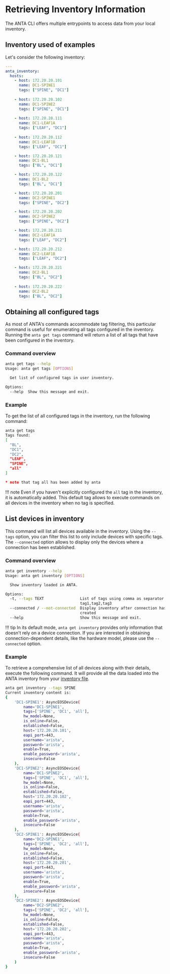 # Retrieving Inventory Information

The ANTA CLI offers multiple entrypoints to access data from your local inventory.

## Inventory used of examples

Let's consider the following inventory:

```yaml
---
anta_inventory:
  hosts:
    - host: 172.20.20.101
      name: DC1-SPINE1
      tags: ["SPINE", "DC1"]
    
    - host: 172.20.20.102
      name: DC1-SPINE2
      tags: ["SPINE", "DC1"]
    
    - host: 172.20.20.111
      name: DC1-LEAF1A
      tags: ["LEAF", "DC1"]
    
    - host: 172.20.20.112
      name: DC1-LEAF1B
      tags: ["LEAF", "DC1"]

    - host: 172.20.20.121
      name: DC1-BL1
      tags: ["BL", "DC1"]

    - host: 172.20.20.122
      name: DC1-BL2
      tags: ["BL", "DC1"]

    - host: 172.20.20.201
      name: DC2-SPINE1
      tags: ["SPINE", "DC2"]

    - host: 172.20.20.202
      name: DC2-SPINE2
      tags: ["SPINE", "DC2"]

    - host: 172.20.20.211
      name: DC2-LEAF1A
      tags: ["LEAF", "DC2"]

    - host: 172.20.20.212
      name: DC2-LEAF1B
      tags: ["LEAF", "DC2"]

    - host: 172.20.20.221
      name: DC2-BL1
      tags: ["BL", "DC2"]
      
    - host: 172.20.20.222
      name: DC2-BL2
      tags: ["BL", "DC2"]
```

## Obtaining all configured tags

As most of ANTA's commands accommodate tag filtering, this particular command is useful for enumerating all tags configured in the inventory. Running the `anta get tags` command will return a list of all tags that have been configured in the inventory.

### Command overview

```bash
anta get tags --help
Usage: anta get tags [OPTIONS]

  Get list of configured tags in user inventory.

Options:
  --help  Show this message and exit.
```

### Example

To get the list of all configured tags in the inventory, run the following command:

```bash
anta get tags
Tags found:
[
  "BL",
  "DC1",
  "DC2",
  "LEAF",
  "SPINE",
  "all"
]

* note that tag all has been added by anta
```

!!! note
    Even if you haven't explicitly configured the `all` tag in the inventory, it is automatically added. This default tag allows to execute commands on all devices in the inventory when no tag is specified.

## List devices in inventory

This command will list all devices available in the inventory. Using the `--tags` option, you can filter this list to only include devices with specific tags. The `--connected` option allows to display only the devices where a connection has been established.

### Command overview

```bash
anta get inventory --help
Usage: anta get inventory [OPTIONS]

  Show inventory loaded in ANTA.

Options:
  -t, --tags TEXT                List of tags using comma as separator:
                                 tag1,tag2,tag3
  --connected / --not-connected  Display inventory after connection has been
                                 created
  --help                         Show this message and exit.
```


!!! tip
    In its default mode, `anta get inventory` provides only information that doesn't rely on a device connection. If you are interested in obtaining connection-dependent details, like the hardware model, please use the `--connected` option.

### Example

To retrieve a comprehensive list of all devices along with their details, execute the following command. It will provide all the data loaded into the ANTA inventory from your [inventory file](../../usage-inventory-catalog/).

```bash
anta get inventory --tags SPINE
Current inventory content is:
{
    'DC1-SPINE1': AsyncEOSDevice(
        name='DC1-SPINE1',
        tags=['SPINE', 'DC1', 'all'],
        hw_model=None,
        is_online=False,
        established=False,
        host='172.20.20.101',
        eapi_port=443,
        username='arista',
        password='arista',
        enable=True,
        enable_password='arista',
        insecure=False
    ),
    'DC1-SPINE2': AsyncEOSDevice(
        name='DC1-SPINE2',
        tags=['SPINE', 'DC1', 'all'],
        hw_model=None,
        is_online=False,
        established=False,
        host='172.20.20.102',
        eapi_port=443,
        username='arista',
        password='arista',
        enable=True,
        enable_password='arista',
        insecure=False
    ),
    'DC2-SPINE1': AsyncEOSDevice(
        name='DC2-SPINE1',
        tags=['SPINE', 'DC2', 'all'],
        hw_model=None,
        is_online=False,
        established=False,
        host='172.20.20.201',
        eapi_port=443,
        username='arista',
        password='arista',
        enable=True,
        enable_password='arista',
        insecure=False
    ),
    'DC2-SPINE2': AsyncEOSDevice(
        name='DC2-SPINE2',
        tags=['SPINE', 'DC2', 'all'],
        hw_model=None,
        is_online=False,
        established=False,
        host='172.20.20.202',
        eapi_port=443,
        username='arista',
        password='arista',
        enable=True,
        enable_password='arista',
        insecure=False
    )
}
```
